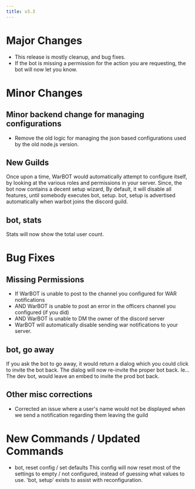 ```yaml
---
title: v3.3
---
```


# Major Changes

* This release is mostly cleanup, and bug fixes.
* If the bot is missing a permission for the action you are requesting, the bot will now let you know.

# Minor Changes

## Minor backend change for managing configurations

* Remove the old logic for managing the json based configurations used by the old node.js version.

## New Guilds

Once upon a time, WarBOT would automatically attempt to configure itself, by looking at the various roles and permissions in your server.
Since, the bot now contains a decent setup wizard, By default, it will disable all features, until somebody executes bot, setup.
bot, setup is advertised automatically when warbot joins the discord guild.

## bot, stats
Stats will now show the total user count.

# Bug Fixes

## Missing Permissions

* If WarBOT is unable to post to the channel you configured for WAR notifications
* AND WarBOT is unable to post an error in the officers channel you configured (if you did)
* AND WarBOT is unable to DM the owner of the discord server
* WarBOT will automatically disable sending war notifications to your server.

## bot, go away

If you ask the bot to go away, it would return a dialog which you could click to invite the bot back. The dialog will now re-invite the proper bot back.
Ie... The dev bot, would leave an embed to invite the prod bot back.

## Other misc corrections

* Corrected an issue where a user's name would not be displayed when we send a notification regarding them leaving the guild

# New Commands / Updated Commands

* bot, reset config / set defaults
This config will now reset most of the settings to empty / not configured, instead of guessing what values to use. 'bot, setup' exists to assist with reconfiguration.

